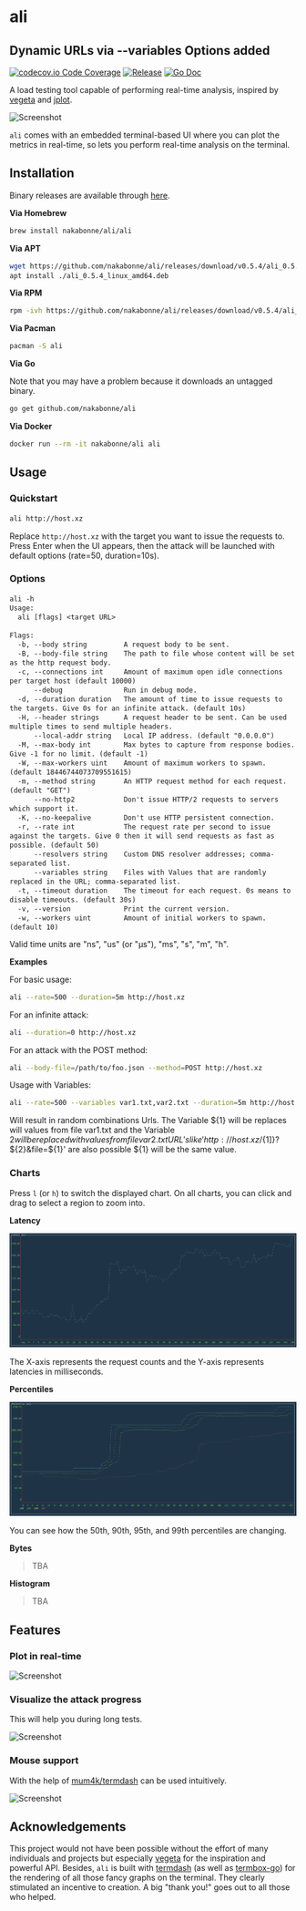 # ali

## Dynamic URLs via --variables Options added

[![codecov.io Code Coverage](https://img.shields.io/codecov/c/github/nakabonne/ali.svg)](https://codecov.io/github/nakabonne/ali?branch=master)
[![Release](https://img.shields.io/github/release/nakabonne/ali.svg?color=orange)](https://github.com/nakabonne/ali/releases/latest)
[![Go Doc](https://img.shields.io/badge/godoc-reference-blue.svg)](http://godoc.org/github.com/nakabonne/ali)

A load testing tool capable of performing real-time analysis, inspired by [vegeta](https://github.com/tsenart/vegeta) and [jplot](https://github.com/rs/jplot).

![Screenshot](images/demo.gif)

`ali` comes with an embedded terminal-based UI where you can plot the metrics in real-time, so lets you perform real-time analysis on the terminal.

## Installation

Binary releases are available through [here](https://github.com/nakabonne/ali/releases).

**Via Homebrew**

```bash
brew install nakabonne/ali/ali
```

**Via APT**

```bash
wget https://github.com/nakabonne/ali/releases/download/v0.5.4/ali_0.5.4_linux_amd64.deb
apt install ./ali_0.5.4_linux_amd64.deb
```

**Via RPM**

```bash
rpm -ivh https://github.com/nakabonne/ali/releases/download/v0.5.4/ali_0.5.4_linux_amd64.rpm
```

**Via Pacman**

```bash
pacman -S ali
```

**Via Go**

Note that you may have a problem because it downloads an untagged binary.
```bash
go get github.com/nakabonne/ali
```

**Via Docker**

```bash
docker run --rm -it nakabonne/ali ali
```

## Usage
### Quickstart

```bash
ali http://host.xz
```
Replace `http://host.xz` with the target you want to issue the requests to.
Press Enter when the UI appears, then the attack will be launched with default options (rate=50, duration=10s).

### Options

```
ali -h
Usage:
  ali [flags] <target URL>

Flags:
  -b, --body string         A request body to be sent.
  -B, --body-file string    The path to file whose content will be set as the http request body.
  -c, --connections int     Amount of maximum open idle connections per target host (default 10000)
      --debug               Run in debug mode.
  -d, --duration duration   The amount of time to issue requests to the targets. Give 0s for an infinite attack. (default 10s)
  -H, --header strings      A request header to be sent. Can be used multiple times to send multiple headers.
      --local-addr string   Local IP address. (default "0.0.0.0")
  -M, --max-body int        Max bytes to capture from response bodies. Give -1 for no limit. (default -1)
  -W, --max-workers uint    Amount of maximum workers to spawn. (default 18446744073709551615)
  -m, --method string       An HTTP request method for each request. (default "GET")
      --no-http2            Don't issue HTTP/2 requests to servers which support it.
  -K, --no-keepalive        Don't use HTTP persistent connection.
  -r, --rate int            The request rate per second to issue against the targets. Give 0 then it will send requests as fast as possible. (default 50)
      --resolvers string    Custom DNS resolver addresses; comma-separated list.
      --variables string    Files with Values that are randomly replaced in the URL; comma-separated list.
  -t, --timeout duration    The timeout for each request. 0s means to disable timeouts. (default 30s)
  -v, --version             Print the current version.
  -w, --workers uint        Amount of initial workers to spawn. (default 10)
```

Valid time units are "ns", "us" (or "µs"), "ms", "s", "m", "h".

**Examples**

For basic usage:

```bash
ali --rate=500 --duration=5m http://host.xz
```

For an infinite attack:

```bash
ali --duration=0 http://host.xz
```

For an attack with the POST method:

```bash
ali --body-file=/path/to/foo.json --method=POST http://host.xz
```

Usage with Variables:

```bash
ali --rate=500 --variables var1.txt,var2.txt --duration=5m http://host.xz/${1]}?${2}
```
Will result in random combinations Urls. The Variable ${1} will be replaces will values from file var1.txt and the Variable ${2} will be replaced with values from file var2.txt
URL's like 'http://host.xz/${1]}?${2}&file=${1}' are also possible ${1} will be the same value.

### Charts
Press `l` (or `h`) to switch the displayed chart. On all charts, you can click and drag to select a region to zoom into.

**Latency**

![Screenshot](images/latency-chart.png)

The X-axis represents the request counts and the Y-axis represents latencies in milliseconds.

**Percentiles**

![Screenshot](images/percentiles-chart.png)

You can see how the 50th, 90th, 95th, and 99th percentiles are changing.

**Bytes**

>TBA

**Histogram**

>TBA

## Features

### Plot in real-time

![Screenshot](images/real-time.gif)

### Visualize the attack progress
This will help you during long tests.

![Screenshot](images/progress.gif)

### Mouse support
With the help of [mum4k/termdash](https://github.com/mum4k/termdash) can be used intuitively.

![Screenshot](images/mouse-support.gif)

## Acknowledgements
This project would not have been possible without the effort of many individuals and projects but especially [vegeta](https://github.com/tsenart/vegeta) for the inspiration and powerful API.
Besides, `ali` is built with [termdash](https://github.com/mum4k/termdash) (as well as [termbox-go](https://github.com/nsf/termbox-go)) for the rendering of all those fancy graphs on the terminal.
They clearly stimulated an incentive to creation. A big "thank you!" goes out to all those who helped.
